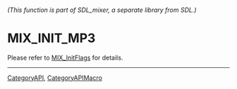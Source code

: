 ###### (This function is part of SDL_mixer, a separate library from SDL.)
# MIX_INIT_MP3

Please refer to [MIX_InitFlags](MIX_InitFlags) for details.

----
[CategoryAPI](CategoryAPI), [CategoryAPIMacro](CategoryAPIMacro)

